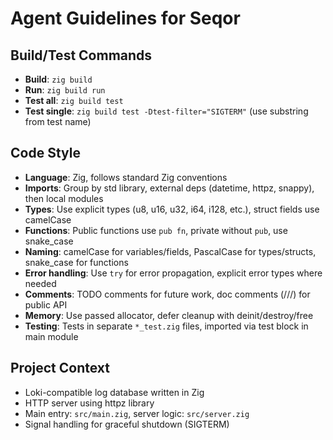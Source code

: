 # Agent Guidelines for Seqor

## Build/Test Commands
- **Build**: `zig build`
- **Run**: `zig build run`
- **Test all**: `zig build test`
- **Test single**: `zig build test -Dtest-filter="SIGTERM"` (use substring from test name)

## Code Style
- **Language**: Zig, follows standard Zig conventions
- **Imports**: Group by std library, external deps (datetime, httpz, snappy), then local modules
- **Types**: Use explicit types (u8, u16, u32, i64, i128, etc.), struct fields use camelCase
- **Functions**: Public functions use `pub fn`, private without `pub`, use snake_case
- **Naming**: camelCase for variables/fields, PascalCase for types/structs, snake_case for functions
- **Error handling**: Use `try` for error propagation, explicit error types where needed
- **Comments**: TODO comments for future work, doc comments (///) for public API
- **Memory**: Use passed allocator, defer cleanup with deinit/destroy/free
- **Testing**: Tests in separate `*_test.zig` files, imported via test block in main module

## Project Context
- Loki-compatible log database written in Zig
- HTTP server using httpz library
- Main entry: `src/main.zig`, server logic: `src/server.zig`
- Signal handling for graceful shutdown (SIGTERM)
